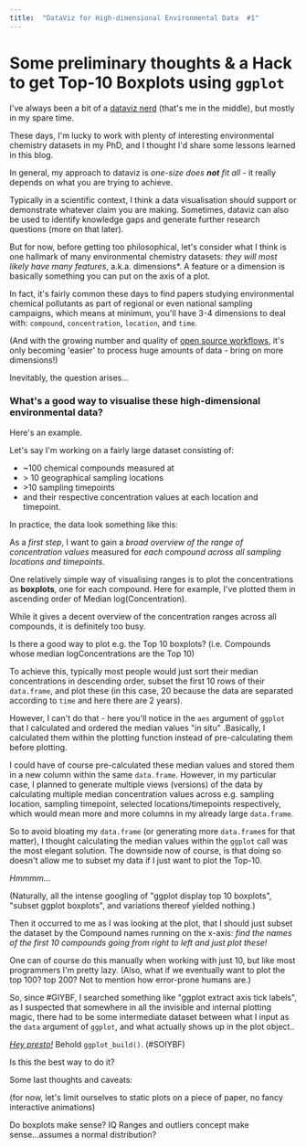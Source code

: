 ```yaml
---
title:  "DataViz for High-dimensional Environmental Data  #1"
---
```

# Some preliminary thoughts & a Hack to get Top-10 Boxplots using `ggplot`<br/>



I've always been a bit of a [dataviz nerd](https://www.cbs.nl/en-gb/corporate/2018/23/visualising-inequality-at-the-sdg-dataviz-camp) (that's me in the middle), but mostly in my spare time. 


These days, I'm lucky to work with plenty of interesting environmental chemistry datasets in my PhD, and I thought I'd share some lessons learned in this blog.


In general, my approach to dataviz is *one-size does **not** fit all* - it really depends on what you are trying to achieve.


Typically in a scientific context, I think a data visualisation should support or demonstrate whatever claim you are making. Sometimes, dataviz can also be used to identify knowledge gaps and generate further research questions (more on that later).


But for now, before getting too philosophical, let's consider what I think is one hallmark of many environmental chemistry datasets: *they will most likely have many features*, a.k.a. dimensions*. A feature or a dimension is basically something you can put on the axis of a plot.


In fact, it's fairly common these days to find papers studying environmental chemical pollutants as part of regional or even national sampling campaigns, which means at minimum, you'll have 3-4 dimensions to deal with: `compound`, `concentration`,  `location`, and `time`. 


(And with the growing number and quality of [open source workflows](https://jcheminf.biomedcentral.com/articles/10.1186/s13321-020-00477-w), it's only becoming 'easier' to process huge amounts of data - bring on more dimensions!)


Inevitably, the question arises...


### What's a good way to visualise these high-dimensional environmental data?<br/>



Here's an example. 


Let's say I'm working on a fairly large dataset consisting of:

 * ~100 chemical compounds measured at 
 * \> 10 geographical sampling locations 
 * \>10 sampling timepoints	
 * and their respective concentration values at each location and timepoint.
 
 
In practice, the data look something like this:


<embed gist>
 
 
As a *first step*, I want to gain a *broad overview of the range of concentration values* measured for *each compound across all sampling locations and timepoints*. 


One relatively simple way of visualising ranges is to plot the concentrations as **boxplots**, one for each compound. Here for example, I've plotted them in ascending order of Median log(Concentration). 

<embed gist>


While it gives a decent overview of the concentration ranges across all compounds, it is definitely too busy. 


Is there a good way to plot e.g. the Top 10 boxplots? (i.e. Compounds whose median logConcentrations are the Top 10)


To achieve this, typically most people would just sort their median concentrations in descending order, subset the first 10 rows of their `data.frame`, and plot these (in this case, 20 because the data are separated according to `time` and here there are 2 years).


However, I can't do that - here you'll notice in the `aes` argument of `ggplot` that I calculated and ordered the median values "in situ" .Basically, I calculated them within the plotting function instead of pre-calculating them before plotting.


I could have of course pre-calculated these median values and stored them in a new column within the same `data.frame`. However, in my particular case, I planned to generate multiple views (versions) of the data by calculating multiple median concentration values across e.g. sampling location, sampling timepoint, selected locations/timepoints respectively, which would mean more and more columns in my already large `data.frame`.


So to avoid bloating my `data.frame` (or generating more `data.frame`s for that matter), I thought calculating the median values within the `ggplot` call was the most elegant solution. The downside now of course, is that doing so doesn't allow me to subset my data if I just want to plot the Top-10.


*Hmmmm...*


(Naturally, all the intense googling of "ggplot display top 10 boxplots", "subset ggplot boxplots", and variations thereof yielded nothing.)


Then it occurred to me as I was looking at the plot, that I should just subset the dataset by the Compound names running on the x-axis: *find the names of the first 10 compounds going from right to left and just plot these!*


One can of course do this manually when working with just 10, but like most programmers I'm pretty lazy. (Also, what if we eventually want to plot the top 100? top 200? Not to mention how error-prone humans are.)


So, since #GIYBF, I searched something like "ggplot extract axis tick labels", as I suspected that somewhere in all the invisible and internal plotting magic, there had to be some intermediate dataset between what I input as the `data` argument of `ggplot`, and what actually shows up in the plot object..


 [*Hey presto!*](https://stackoverflow.com/questions/31223818/accessing-vector-of-axis-ticks-for-an-existing-plot-in-ggplot2) Behold `ggplot_build()`. (#SOIYBF)

<gist>


Is this the best way to do it?


Some last thoughts and caveats:







(for now, let's limit ourselves to static plots on a piece of paper, no fancy interactive animations)



Do boxplots make sense? IQ Ranges and outliers concept make sense...assumes a normal distribution?






